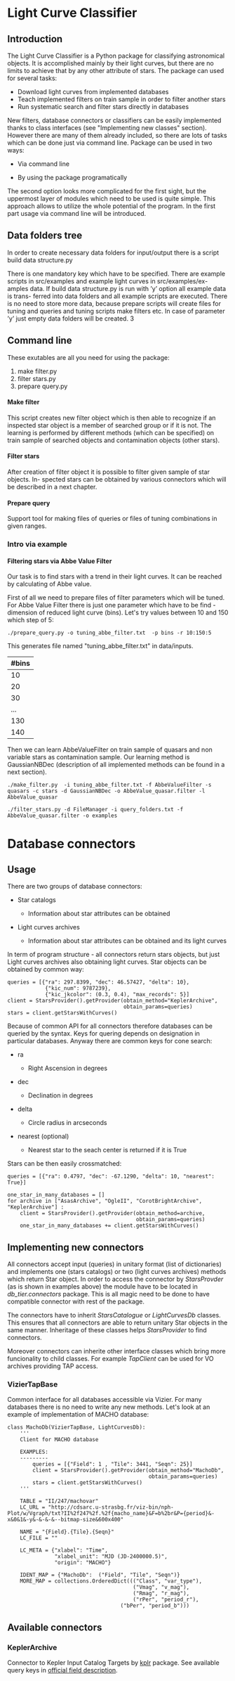 # Light Curve Classifier

## Introduction
The Light Curve Classifier is a Python package for classifying astronomical objects. It is
accomplished mainly by their light curves, but there are no limits to achieve that
by any other attribute of stars. The package can used for several tasks:

+ Download light curves from implemented databases
+ Teach implemented filters on train sample in order to filter another stars
+ Run systematic search and filter stars directly in databases

New filters, database connectors or classifiers can be easily implemented thanks to class interfaces (see "Implementing new classes" section). However there are many of them already included, so there are lots of tasks which can be done just via command line. Package can be used in two ways:

+ Via command line

+ By using the package programatically 

The second option looks more complicated for the first sight, but the uppermost layer of modules which need to be used is quite simple. This approach allows to utilize the whole potential of the program. In the first part usage via command line will be introduced.

## Data folders tree

In order to create necessary data folders for input/output there is a script build data structure.py

There is one mandatory key which have to be specified.
There are example scripts in src/examples and example light curves in src/examples/ex-
amples data. If build data structure.py is run with ’y’ option all example data is trans-
ferred into data folders and all example scripts are executed. There is no need to store
more data, because prepare scripts will create files for tuning and queries and tuning
scripts make filters etc.
In case of parameter ’y’ just empty data folders will be created.
3

## Command line 

These exutables are all you need for using the package:

1. make filter.py
2. filter stars.py
3. prepare query.py

#### Make filter
This script creates new filter object which is then able to recognize if an inspected
star object is a member of searched group or if it is not. The learning is performed
by different methods (which can be specified) on train sample of searched objects and
contamination objects (other stars).

#### Filter stars
After creation of filter object it is possible to filter given sample of star objects. In-
spected stars can be obtained by various connectors which will be described in a next
chapter.

#### Prepare query
Support tool for making files of queries or files of tuning combinations in given ranges.






### Intro via example

#### Filtering stars via Abbe Value Filter

Our task is to find stars with a trend in their light curves. It can be reached by calculating of Abbe value.

First of all we need to prepare files of filter parameters which will be tuned. For Abbe Value Filter there is just one parameter which have to be find - dimension of reduced light curve (bins). Let's try values between 10 and 150 which step of 5:

```
./prepare_query.py -o tuning_abbe_filter.txt  -p bins -r 10:150:5
```

This generates file named "tuning_abbe_filter.txt" in data/inputs.

| #bins |
|-------|
| 10    |
| 20    |
| 30    |
| ...   |
| 130   |
| 140   |


Then we can learn AbbeValueFilter on train sample of quasars and non variable stars as contamination sample. Our learning method is GaussianNBDec (description of all implemented methods can be found in a next section).

```
./make_filter.py  -i tuning_abbe_filter.txt -f AbbeValueFilter -s quasars -c stars -d GaussianNBDec -o AbbeValue_quasar.filter -l AbbeValue_quasar
```



```
./filter_stars.py -d FileManager -i query_folders.txt -f AbbeValue_quasar.filter -o examples
```



# Database connectors
## Usage


There are two groups of database connectors:

+ Star catalogs
    - Information about star attributes can be obtained

+ Light curves archives
    - Information about star attributes can be obtained and its light curves
    
In term of program structure - all connectors return stars objects, but just Light curves archives also obtaining light curves. Star objects can be obtained by common way:

    queries = [{"ra": 297.8399, "dec": 46.57427, "delta": 10},
                {"kic_num": 9787239},
                {"kic_jkcolor": (0.3, 0.4), "max_records": 5}]
    client = StarsProvider().getProvider(obtain_method="KeplerArchive",
                                         obtain_params=queries)
    stars = client.getStarsWithCurves()

Because of common API for all connectors therefore databases can be queried by the syntax. Keys for quering depends on designation in particular databases. Anyway there are common keys for cone search:

* ra
    - Right Ascension in degrees
    
* dec
    - Declination in degrees
    
* delta
    - Circle radius in arcseconds
    
* nearest (optional)
    - Nearest star to the seach center is returned if it is True
    
    
Stars can be then easily crossmatched:

    queries = [{"ra": 0.4797, "dec": -67.1290, "delta": 10, "nearest": True}]
    
    one_star_in_many_databases = []
    for archive in ["AsasArchive", "OgleII", "CorotBrightArchive", "KeplerArchive"] :
        client = StarsProvider().getProvider(obtain_method=archive,
                                             obtain_params=queries)
        one_star_in_many_databases += client.getStarsWithCurves()

## Implementing new connectors

All connectors accept input (queries) in unitary format (list of dictionaries) and implements one (stars catalogs) or two (light curves archives) methods which return Star object. In order to access the connector by *StarsProvder* (as is shown in examples above) the module have to be located in *db_tier.connectors* package. This is all magic need to be done to have compatible connector with rest of the package.

The connectors have to inherit *StarsCatalogue* or *LightCurvesDb* classes. This ensures that all connectors are able to return unitary Star objects in the same manner. Inheritage of these classes helps *StarsProvider* to find connectors.

Moreover connectors can inherite other interface classes which bring more funcionality to child classes. For example *TapClient* can be used for VO archives providing TAP access. 

### VizierTapBase

Common interface for all databases accessible via Vizier. For many databases there is no need to write any new methods. Let's look at an example of implementation of MACHO database:

    class MachoDb(VizierTapBase, LightCurvesDb):
        '''
        Client for MACHO database

        EXAMPLES:
        ---------
            queries = [{"Field": 1 , "Tile": 3441, "Seqn": 25}]
            client = StarsProvider().getProvider(obtain_method="MachoDb",
                                                 obtain_params=queries)
            stars = client.getStarsWithCurves()
        '''

        TABLE = "II/247/machovar"
        LC_URL = "http://cdsarc.u-strasbg.fr/viz-bin/nph-Plot/w/Vgraph/txt?II%2f247%2f.%2f{macho_name}&F=b%2br&P={period}&-x&0&1&-y&-&-&-&--bitmap-size&600x400"

        NAME = "{Field}.{Tile}.{Seqn}"
        LC_FILE = ""

        LC_META = {"xlabel": "Time",
                   "xlabel_unit": "MJD (JD-2400000.5)",
                   "origin": "MACHO"}

        IDENT_MAP = {"MachoDb":  ("Field", "Tile", "Seqn")}
        MORE_MAP = collections.OrderedDict((("Class", "var_type"),
                                            ("Vmag", "v_mag"),
                                            ("Rmag", "r_mag"),
                                            ("rPer", "period_r"),
                                        ("bPer", "period_b")))

    
## Available connectors
### KeplerArchive
Connector to Kepler Input Catalog Targets by [kplr](http://dan.iel.fm/kplr/) package. See available query keys in [official field description](http://archive.stsci.edu/search_fields.php?mission=kic10). 

